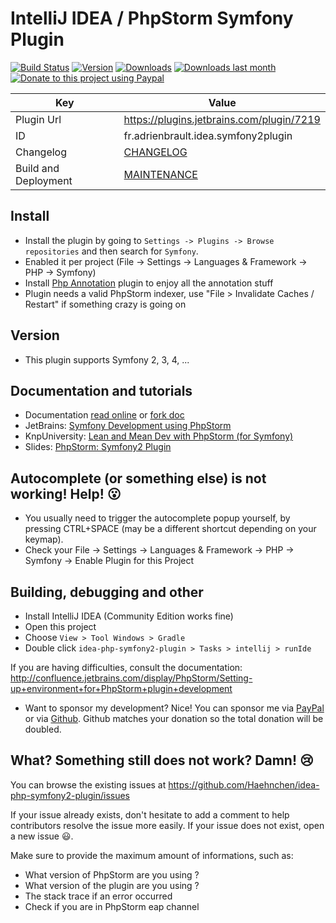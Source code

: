 IntelliJ IDEA / PhpStorm Symfony Plugin
========================
[![Build Status](https://github.com/Haehnchen/idea-php-symfony2-plugin/actions/workflows/gradle.yml/badge.svg?branch=master)](https://github.com/Haehnchen/idea-php-symfony2-plugin/actions/workflows/gradle.yml)
[![Version](http://phpstorm.espend.de/badge/7219/version)](https://plugins.jetbrains.com/plugin/7219)
[![Downloads](http://phpstorm.espend.de/badge/7219/downloads)](https://plugins.jetbrains.com/plugin/7219)
[![Downloads last month](http://phpstorm.espend.de/badge/7219/last-month)](https://plugins.jetbrains.com/plugin/7219)
[![Donate to this project using Paypal](https://img.shields.io/badge/paypal-donate-yellow.svg)](https://www.paypal.me/DanielEspendiller)

Key                  | Value
-------------------- | --------------------
Plugin Url           | https://plugins.jetbrains.com/plugin/7219
ID                   | fr.adrienbrault.idea.symfony2plugin
Changelog            | [CHANGELOG](CHANGELOG.md)
Build and Deployment | [MAINTENANCE](MAINTENANCE.md)

Install
---------------------
* Install the plugin by going to `Settings -> Plugins -> Browse repositories` and then search for `Symfony`.
* Enabled it per project (File -> Settings -> Languages & Framework -> PHP -> Symfony)
* Install [Php Annotation](http://plugins.jetbrains.com/plugin/7320) plugin to enjoy all the annotation stuff
* Plugin needs a valid PhpStorm indexer, use "File > Invalidate Caches / Restart" if something crazy is going on

Version
---------------------

* This plugin supports Symfony 2, 3, 4, ...

Documentation and tutorials
---------------------

* Documentation [read online](http://symfony2-plugin.espend.de/) or [fork doc](https://github.com/Haehnchen/idea-php-symfony2-plugin-doc)
* JetBrains: [Symfony Development using PhpStorm](https://confluence.jetbrains.com/display/PhpStorm/Symfony+Development+using+PhpStorm)
* KnpUniversity: [Lean and Mean Dev with PhpStorm (for Symfony)](https://knpuniversity.com/screencast/phpstorm)
* Slides: [PhpStorm: Symfony2 Plugin](https://www.slideshare.net/Haehnchen/phpstorm-symfony2-plugin)

Autocomplete (or something else) is not working! Help! :open_mouth:
-------------------------------------------------------------------

* You usually need to trigger the autocomplete popup yourself, by pressing CTRL+SPACE (may be a different shortcut depending on your keymap).
* Check your File -> Settings -> Languages & Framework -> PHP -> Symfony -> Enable Plugin for this Project

Building, debugging and other
--------------------

* Install IntelliJ IDEA (Community Edition works fine)
* Open this project
* Choose `View > Tool Windows > Gradle`
* Double click `idea-php-symfony2-plugin > Tasks > intellij > runIde`

If you are having difficulties, consult the documentation: http://confluence.jetbrains.com/display/PhpStorm/Setting-up+environment+for+PhpStorm+plugin+development

* Want to sponsor my development? Nice! You can sponsor me via [PayPal](https://www.paypal.com/cgi-bin/webscr?cmd=_s-xclick&hosted_button_id=5ZTGW6H4Y7MT8) or via [Github](https://github.com/sponsors/Haehnchen). Github matches your donation so the total donation will be doubled. 

What? Something still does not work? Damn! :cry:
------------------------------------------------

You can browse the existing issues at https://github.com/Haehnchen/idea-php-symfony2-plugin/issues

If your issue already exists, don't hesitate to add a comment to help contributors resolve the issue more easily.
If your issue does not exist, open a new issue :smiley:.

Make sure to provide the maximum amount of informations, such as:
* What version of PhpStorm are you using ?
* What version of the plugin are you using ?
* The stack trace if an error occurred
* Check if you are in PhpStorm eap channel
